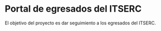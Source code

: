 # Portal de egresados del ITSERC

El objetivo del proyecto es dar seguimiento a los egresados del ITSERC.
